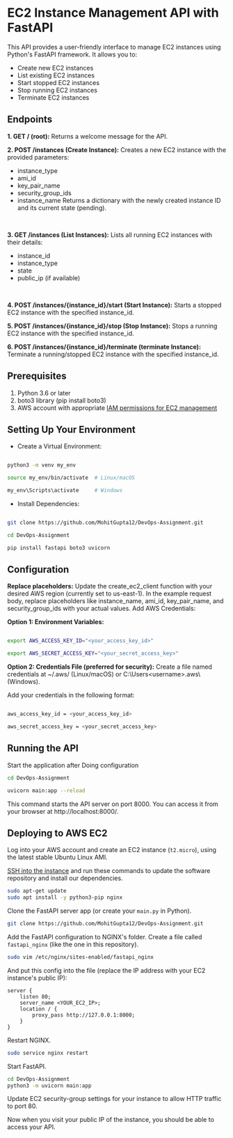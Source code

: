 # EC2 Instance Management API with FastAPI
This API provides a user-friendly interface to manage EC2 instances using Python's FastAPI framework. It allows you to:

- Create new EC2 instances
- List existing EC2 instances
- Start stopped EC2 instances
- Stop running EC2 instances
- Terminate EC2 instances

## Endpoints
**1. GET / (root):** Returns a welcome message for the API.
<br>

**2. POST /instances (Create Instance):** Creates a new EC2 instance with the provided parameters:
  - instance_type
  - ami_id
  - key_pair_name
  - security_group_ids
  - instance_name
  Returns a dictionary with the newly created instance ID and its current state (pending).
<br>

**3. GET /instances (List Instances):** Lists all running EC2 instances with their details:
  - instance_id
  - instance_type
  - state
  - public_ip (if available)
<br>

**4. POST /instances/{instance_id}/start (Start Instance):** Starts a stopped EC2 instance with the specified instance_id.
<br>

**5. POST /instances/{instance_id}/stop (Stop Instance):** Stops a running EC2 instance with the specified instance_id.
<br>

**6. POST /instances/{instance_id}/terminate (terminate Instance):** Terminate a running/stopped EC2 instance with the specified instance_id.
<br>

## Prerequisites
1. Python 3.6 or later
2. boto3 library (pip install boto3)
3. AWS account with appropriate [IAM permissions for EC2 management](https://docs.aws.amazon.com/IAM/latest/APIReference/welcome.html)

## Setting Up Your Environment
-  Create a Virtual Environment:

```bash

python3 -m venv my_env

source my_env/bin/activate  # Linux/macOS

my_env\Scripts\activate     # Windows

```
- Install Dependencies:

```bash

git clone https://github.com/MohitGupta12/DevOps-Assignment.git

cd DevOps-Assignment

pip install fastapi boto3 uvicorn

```

## Configuration

**Replace placeholders:**
Update the create_ec2_client function with your desired AWS region (currently set to us-east-1).
In the example request body, replace placeholders like instance_name, ami_id, key_pair_name, and security_group_ids with your actual values.
Add AWS Credentials:

**Option 1: Environment Variables:**

```bash

export AWS_ACCESS_KEY_ID="<your_access_key_id>"   

export AWS_SECRET_ACCESS_KEY="<your_secret_access_key>"

```

**Option 2: Credentials File (preferred for security):**
Create a file named credentials at ~/.aws/ (Linux/macOS) or C:\Users\<username>\.aws\ (Windows).

Add your credentials in the following format:   
```bash

aws_access_key_id = <your_access_key_id>

aws_secret_access_key = <your_secret_access_key>

```
## Running the API

Start the application after Doing configuration

```bash
cd DevOps-Assignment

uvicorn main:app --reload

```

This command starts the API server on port 8000. You can access it from your browser at http://localhost:8000/.


## Deploying to AWS EC2

Log into your AWS account and create an EC2 instance (`t2.micro`), using the latest stable
Ubuntu Linux AMI.

[SSH into the instance](https://aws.amazon.com/blogs/compute/new-using-amazon-ec2-instance-connect-for-ssh-access-to-your-ec2-instances/) and run these commands to update the software repository and install
our dependencies.

```bash
sudo apt-get update
sudo apt install -y python3-pip nginx
```

Clone the FastAPI server app (or create your `main.py` in Python).

```bash
git clone https://github.com/MohitGupta12/DevOps-Assignment.git
```

Add the FastAPI configuration to NGINX's folder. Create a file called `fastapi_nginx` (like the one in this repository).

```bash
sudo vim /etc/nginx/sites-enabled/fastapi_nginx
```

And put this config into the file (replace the IP address with your EC2 instance's public IP):

```
server {
    listen 80;   
    server_name <YOUR_EC2_IP>;    
    location / {        
        proxy_pass http://127.0.0.1:8000;    
    }
}
```


Restart NGINX.

```bash
sudo service nginx restart
```

Start FastAPI.

```bash
cd DevOps-Assignment
python3 -m uvicorn main:app
```

Update EC2 security-group settings for your instance to allow HTTP traffic to port 80.

Now when you visit your public IP of the instance, you should be able to access your API.
